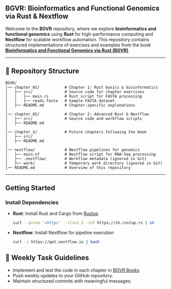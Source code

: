 ## **BGVR: Bioinformatics and Functional Genomics via Rust & Nextflow**  

Welcome to the **BGVR** repository, where we explore **bioinformatics and functional genomics** using **Rust** for high-performance computing and **Nextflow** for scalable workflow automation. This repository contains structured implementations of exercises and examples from the book **[Bioinformatics and Functional Genomics via Rust (BGVR)](https://curvenote.com/@rismana/bioinformatics-and-functional-genomic-via-rust-bgv/chapter-1)**.  

---

## **📂 Repository Structure**  

```
BGVR/
│── chapter_01/           # Chapter 1: Rust basics & bioinformatics
│   ├── src/              # Source code for chapter exercises
│   │   ├── main.rs       # Rust script for FASTA processing
│   │   ├── reads.fasta   # Sample FASTA dataset
│   ├── README.md         # Chapter-specific explanations
│
│── chapter_02/           # Chapter 2: Advanced Rust & Nextflow
│   ├── src/              # Source code and workflow scripts
│   ├── README.md
│
│── chapter_X/            # Future chapters following the book
│   ├── src/
│   ├── README.md
│
│── nextflow/             # Nextflow pipelines for genomics
│   ├── main.nf           # Nextflow script for RNA-Seq processing
│   ├── .nextflow/        # Workflow metadata (ignored in Git)
│   ├── work/             # Temporary work directory (ignored in Git)
│── README.md             # Overview of this repository
```

---

## **Getting Started**  

### **Install Dependencies**
- **Rust**: Install Rust and Cargo from [Rustup](https://rustup.rs/)
  ```bash
  curl --proto '=https' --tlsv1.2 -sSf https://sh.rustup.rs | sh
  ```
- **Nextflow**: Install Nextflow for pipeline execution
  ```bash
  curl -s https://get.nextflow.io | bash
  ```

## **📌 Weekly Task Guidelines**
- Implement and test the code in each chapter in [BGVR Books](https://curvenote.com/@rismana/bioinformatics-and-functional-genomic-via-rust-bgv/chapter-1)
- Push weekly updates to your GitHub repository.
- Maintain structured commits with meaningful messages.

